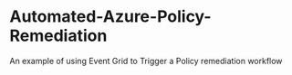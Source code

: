 # Automated-Azure-Policy-Remediation
An example of using Event Grid to Trigger a Policy remediation workflow
